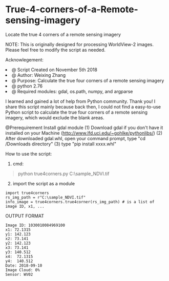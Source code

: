 # True-4-corners-of-a-Remote-sensing-imagery
Locate the true 4 corners of a remote sensing imagery

NOTE:
This is originally designed for processing WorldView-2 images.
Please feel free to modify the script as needed. 

Acknowlegement:
<li>   @ Script Created on November 5th 2018</li>
<li>   @ Author: Weixing Zhang</li>
<li>   @ Purpose: Calculate the true four corners of a remote sensing imagery</li>
<li>   @ python 2.76</li>
<li>   @ Required modules: gdal, os.path, numpy, and argparse</li>

I learned and gained a lot of help from Python community. Thank you!
I share this script mainly because back then, I could not find a easy-to-use Python script to
calculate the true four corners of a remote sensing imagery, which would exclude the blank areas.

@Prerequirement
Install gdal module
(1) Download gdal if you don't have it installed on your Machine (http://www.lfd.uci.edu/~gohlke/pythonlibs/)
(2) After downloaded gdal.whl, open your command prompt, type "cd /Downloads directory"
(3) type "pip install xxxx.whl"

How to use the script:
1. cmd: 
>python true4corners.py C:\sample_NDVI.tif

2. import the script as a module
```
import true4corners
rs_img_path = r"C:\sample_NDVI.tif"
info_image = true4corners.true4corner(rs_img_path) # is a list of image ID, x1, ... 
```

OUTPUT FORMAT
```
Image ID: 1030010084969100 
x1: 72.1315
y1: 142.123
x2: 73.141
y2: 142.123
x3: 73.141
y3: 140.512
x4:  72.1315
y4:  140.512
Date: 2018-09-10
Image Cloud: 0%
Sensor: WV02
```
